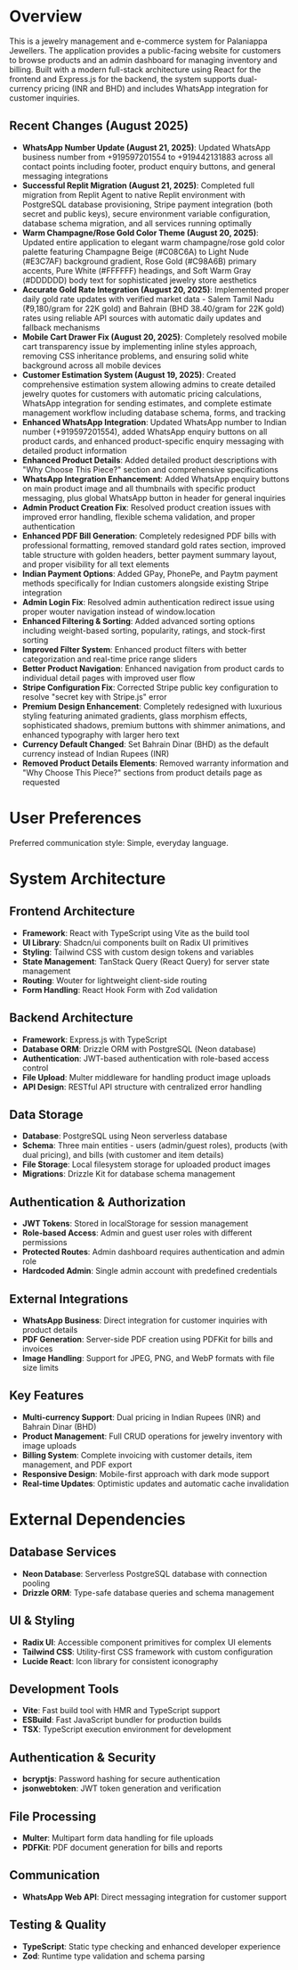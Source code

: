 # Overview

This is a jewelry management and e-commerce system for Palaniappa Jewellers. The application provides a public-facing website for customers to browse products and an admin dashboard for managing inventory and billing. Built with a modern full-stack architecture using React for the frontend and Express.js for the backend, the system supports dual-currency pricing (INR and BHD) and includes WhatsApp integration for customer inquiries.

## Recent Changes (August 2025)
- **WhatsApp Number Update (August 21, 2025)**: Updated WhatsApp business number from +919597201554 to +919442131883 across all contact points including footer, product enquiry buttons, and general messaging integrations
- **Successful Replit Migration (August 21, 2025)**: Completed full migration from Replit Agent to native Replit environment with PostgreSQL database provisioning, Stripe payment integration (both secret and public keys), secure environment variable configuration, database schema migration, and all services running optimally
- **Warm Champagne/Rose Gold Color Theme (August 20, 2025)**: Updated entire application to elegant warm champagne/rose gold color palette featuring Champagne Beige (#C08C6A) to Light Nude (#E3C7AF) background gradient, Rose Gold (#C98A6B) primary accents, Pure White (#FFFFFF) headings, and Soft Warm Gray (#DDDDDD) body text for sophisticated jewelry store aesthetics
- **Accurate Gold Rate Integration (August 20, 2025)**: Implemented proper daily gold rate updates with verified market data - Salem Tamil Nadu (₹9,180/gram for 22K gold) and Bahrain (BHD 38.40/gram for 22K gold) rates using reliable API sources with automatic daily updates and fallback mechanisms
- **Mobile Cart Drawer Fix (August 20, 2025)**: Completely resolved mobile cart transparency issue by implementing inline styles approach, removing CSS inheritance problems, and ensuring solid white background across all mobile devices
- **Customer Estimation System (August 19, 2025)**: Created comprehensive estimation system allowing admins to create detailed jewelry quotes for customers with automatic pricing calculations, WhatsApp integration for sending estimates, and complete estimate management workflow including database schema, forms, and tracking
- **Enhanced WhatsApp Integration**: Updated WhatsApp number to Indian number (+919597201554), added WhatsApp enquiry buttons on all product cards, and enhanced product-specific enquiry messaging with detailed product information
- **Enhanced Product Details**: Added detailed product descriptions with "Why Choose This Piece?" section and comprehensive specifications
- **WhatsApp Integration Enhancement**: Added WhatsApp enquiry buttons on main product image and all thumbnails with specific product messaging, plus global WhatsApp button in header for general inquiries
- **Admin Product Creation Fix**: Resolved product creation issues with improved error handling, flexible schema validation, and proper authentication
- **Enhanced PDF Bill Generation**: Completely redesigned PDF bills with professional formatting, removed standard gold rates section, improved table structure with golden headers, better payment summary layout, and proper visibility for all text elements
- **Indian Payment Options**: Added GPay, PhonePe, and Paytm payment methods specifically for Indian customers alongside existing Stripe integration
- **Admin Login Fix**: Resolved admin authentication redirect issue using proper wouter navigation instead of window.location
- **Enhanced Filtering & Sorting**: Added advanced sorting options including weight-based sorting, popularity, ratings, and stock-first sorting
- **Improved Filter System**: Enhanced product filters with better categorization and real-time price range sliders
- **Better Product Navigation**: Enhanced navigation from product cards to individual detail pages with improved user flow
- **Stripe Configuration Fix**: Corrected Stripe public key configuration to resolve "secret key with Stripe.js" error
- **Premium Design Enhancement**: Completely redesigned with luxurious styling featuring animated gradients, glass morphism effects, sophisticated shadows, premium buttons with shimmer animations, and enhanced typography with larger hero text
- **Currency Default Changed**: Set Bahrain Dinar (BHD) as the default currency instead of Indian Rupees (INR)  
- **Removed Product Details Elements**: Removed warranty information and "Why Choose This Piece?" sections from product details page as requested

# User Preferences

Preferred communication style: Simple, everyday language.

# System Architecture

## Frontend Architecture
- **Framework**: React with TypeScript using Vite as the build tool
- **UI Library**: Shadcn/ui components built on Radix UI primitives
- **Styling**: Tailwind CSS with custom design tokens and variables
- **State Management**: TanStack Query (React Query) for server state management
- **Routing**: Wouter for lightweight client-side routing
- **Form Handling**: React Hook Form with Zod validation

## Backend Architecture
- **Framework**: Express.js with TypeScript
- **Database ORM**: Drizzle ORM with PostgreSQL (Neon database)
- **Authentication**: JWT-based authentication with role-based access control
- **File Upload**: Multer middleware for handling product image uploads
- **API Design**: RESTful API structure with centralized error handling

## Data Storage
- **Database**: PostgreSQL using Neon serverless database
- **Schema**: Three main entities - users (admin/guest roles), products (with dual pricing), and bills (with customer and item details)
- **File Storage**: Local filesystem storage for uploaded product images
- **Migrations**: Drizzle Kit for database schema management

## Authentication & Authorization
- **JWT Tokens**: Stored in localStorage for session management
- **Role-based Access**: Admin and guest user roles with different permissions
- **Protected Routes**: Admin dashboard requires authentication and admin role
- **Hardcoded Admin**: Single admin account with predefined credentials

## External Integrations
- **WhatsApp Business**: Direct integration for customer inquiries with product details
- **PDF Generation**: Server-side PDF creation using PDFKit for bills and invoices
- **Image Handling**: Support for JPEG, PNG, and WebP formats with file size limits

## Key Features
- **Multi-currency Support**: Dual pricing in Indian Rupees (INR) and Bahrain Dinar (BHD)
- **Product Management**: Full CRUD operations for jewelry inventory with image uploads
- **Billing System**: Complete invoicing with customer details, item management, and PDF export
- **Responsive Design**: Mobile-first approach with dark mode support
- **Real-time Updates**: Optimistic updates and automatic cache invalidation

# External Dependencies

## Database Services
- **Neon Database**: Serverless PostgreSQL database with connection pooling
- **Drizzle ORM**: Type-safe database queries and schema management

## UI & Styling
- **Radix UI**: Accessible component primitives for complex UI elements
- **Tailwind CSS**: Utility-first CSS framework with custom configuration
- **Lucide React**: Icon library for consistent iconography

## Development Tools
- **Vite**: Fast build tool with HMR and TypeScript support
- **ESBuild**: Fast JavaScript bundler for production builds
- **TSX**: TypeScript execution environment for development

## Authentication & Security
- **bcryptjs**: Password hashing for secure authentication
- **jsonwebtoken**: JWT token generation and verification

## File Processing
- **Multer**: Multipart form data handling for file uploads
- **PDFKit**: PDF document generation for bills and reports

## Communication
- **WhatsApp Web API**: Direct messaging integration for customer support

## Testing & Quality
- **TypeScript**: Static type checking and enhanced developer experience
- **Zod**: Runtime type validation and schema parsing